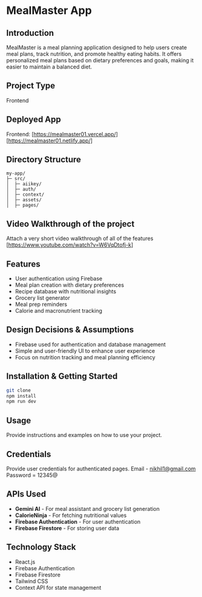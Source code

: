 # MealMaster App

## Introduction
MealMaster is a meal planning application designed to help users create meal plans, track nutrition, and promote healthy eating habits. It offers personalized meal plans based on dietary preferences and goals, making it easier to maintain a balanced diet.

## Project Type
Frontend

## Deployed App
Frontend: [https://mealmaster01.vercel.app/]
[https://mealmaster01.netlify.app/]

## Directory Structure
```
my-app/
├─ src/
│  ├─ aiikey/
│  ├─ auth/
│  ├─ context/
│  ├─ assets/
│  ├─ pages/
```

## Video Walkthrough of the project
Attach a very short video walkthrough of all of the features [https://www.youtube.com/watch?v=W6VqDtofj-k]


## Features
- User authentication using Firebase
- Meal plan creation with dietary preferences
- Recipe database with nutritional insights
- Grocery list generator
- Meal prep reminders
- Calorie and macronutrient tracking

## Design Decisions & Assumptions
- Firebase used for authentication and database management
- Simple and user-friendly UI to enhance user experience
- Focus on nutrition tracking and meal planning efficiency

## Installation & Getting Started
```bash
git clone
npm install
npm run dev
```

## Usage
Provide instructions and examples on how to use your project.

## Credentials
Provide user credentials for authenticated pages.
Email - nikhil1@gmail.com
Password = 12345@

## APIs Used
- **Gemini AI** - For meal assistant and grocery list generation
- **CalorieNinja** - For fetching nutritional values
- **Firebase Authentication** - For user authentication
- **Firebase Firestore** - For storing user data

## Technology Stack
- React.js
- Firebase Authentication
- Firebase Firestore
- Tailwind CSS
- Context API for state management
